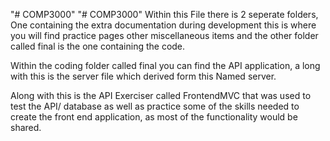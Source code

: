 "# COMP3000" 
"# COMP3000" 
Within this File there is 2 seperate folders, One containing the extra documentation during development this is where you will find practice pages other miscellaneous items and the other folder called final is the one containing the code.

Within the coding folder called final you can find the API application, a long with this is the server file which derived form this Named server.

Along with this is the API Exerciser called FrontendMVC that was used to test the API/ database as well as practice some of the skills needed to create the front end application, as most of the functionality would be shared.